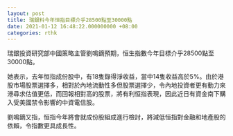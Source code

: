 ```yaml
---
layout: post
title: 瑞銀料今年恒指目標介乎28500點至30000點
date: 2021-01-12 16:48:22.000000000 +08:00
categories: rthk
---
```


瑞銀投資研究部中國策略主管劉鳴鏑預期，恒生指數今年目標介乎28500點至30000點。

她表示，去年恒指成份股中，有18隻錄得淨收益，當中14隻收益高於5%。由於港股市場股票選擇多，相對於內地流動性多但股票選擇少，令內地投資者更有動力來港尋求估值更低，而回報相對高的股票，將有利恒指表現，因此近日有資金南下購入受美國禁令影響的中資電信股。

劉鳴鏑又指，恒指今年將會就成份股組成進行檢討，將減低恒指對金融和地產股的依賴，令指數更具成長性。
